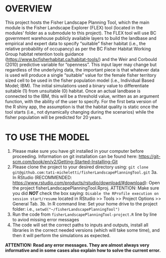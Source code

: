 # OVERVIEW

This project hosts the Fisher Landscape Planning Tool, which the main module is the Fisher Landscape Explorer (FLEX) tool (located in the modules' folder as a submodule to this project). The FLEX tool will use BC government warehouse publicly available layers to build the landbase and empirical and expert data to specify “suitable” fisher habitat (i.e., the relative probability of occupancy) as per the BC Fisher Habitat Working Group habitat retention tools guidance (https://www.bcfisherhabitat.ca/habitat-tools/) and the Weir and Corbould (2010) predictive variable for “openness”. This input layer may change but regardless of the underlying data, the important piece is that whatever data is used will produce a single “suitable” value for the female fisher territory sized cell to be used in the fisher population model (i.e., Individual Based Model; IBM). The initial simulations used a binary value to differentiate suitable (1) from unsuitable (0) habitat. Once an actual landbase is connected to the IBM, this will be a threshold value, written as an argument function, with the ability of the user to specify. For the first beta version of the R shiny app, the assumption is that the habitat quality is static once the tool starts (i.e., not dynamically changing during the scenarios) while the fisher population will be predicted for 20 years.

# TO USE THE MODEL

1. Please make sure you have git installed in your computer before proceeding. Information on git installation can be found here: https://git-scm.com/book/en/v2/Getting-Started-Installing-Git
2. Please clone the project to your desired directory using: `git clone git@github.com:tati-micheletti/fisherLandscapePlanningTool.git`
3a. In RStudio (RECOMMENDED: https://www.rstudio.com/products/rstudio/download/#download): Open the project fisherLandscapePlanningTool.Rproj. ATTENTION: Make sure you did ***NOT*** check the box saying: `Disable the RProfile execution on session start/resume` located in RStudio >> Tools >> Project Options >> General Tab.
3b. In R command line: Set your home drive to the project folder: i.e., `setwd("~/fisherLandscapePlanningTool")`
4. Run the code from `fisherLandscapePlanningTool-project.R` line by line to aviod missing error messages
5. The code will set the correct paths to inputs and outputs, install all libraries in the correct needed versions (which will take some time), and then it will perform the simulations as expected.

**ATTENTION: Read any error messages. They are almost always very informative and in some cases also explain how to solve the current error.** 

